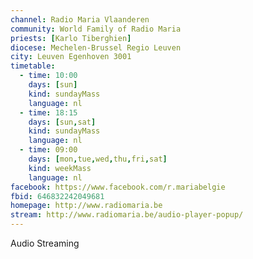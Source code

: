 ```yaml
---
channel: Radio Maria Vlaanderen
community: World Family of Radio Maria
priests: [Karlo Tiberghien]
diocese: Mechelen-Brussel Regio Leuven
city: Leuven Egenhoven 3001
timetable:
  - time: 10:00
    days: [sun]
    kind: sundayMass
    language: nl
  - time: 18:15
    days: [sun,sat]
    kind: sundayMass
    language: nl
  - time: 09:00
    days: [mon,tue,wed,thu,fri,sat]
    kind: weekMass
    language: nl
facebook: https://www.facebook.com/r.mariabelgie
fbid: 646832242049681
homepage: http://www.radiomaria.be
stream: http://www.radiomaria.be/audio-player-popup/
---
```

Audio Streaming
